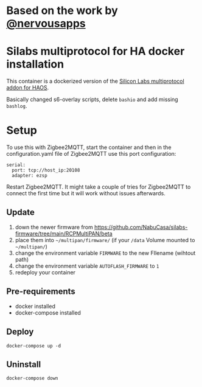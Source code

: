 # Based on the work by [@nervousapps](https://github.com/nervousapps/haDOCKERaddons/tree/master/silabs-multiprotocol/dockerCustom)

# Silabs multiprotocol for HA docker installation

This container is a dockerized version of the [Silicon Labs multiprotocol addon for HAOS](https://skyconnect.home-assistant.io/procedures/enable-multiprotocol/).

Basically changed s6-overlay scripts, delete `bashio` and add missing `bashlog`.

# Setup

To use this with Zigbee2MQTT, start the container and then in the configuration.yaml file of Zigbee2MQTT use this port configuration:

```
serial:
  port: tcp://host_ip:20108
  adapter: ezsp
```

Restart Zigbee2MQTT.
It might take a couple of tries for Zigbee2MQTT to connect the first time but it will work without issues afterwards.

## Update

1. down the newer firmware from https://github.com/NabuCasa/silabs-firmware/tree/main/RCPMultiPAN/beta
2. place them into `~/multipan/firmware/` (if your `/data` Volume mounted to `~/multipan/`)
3. change the environment variable `FIRMWARE` to the new FIlename (wihtout path)
4. change the environment variable `AUTOFLASH_FIRMWARE` to `1`
5. redeploy your container

## Pre-requirements

- docker installed
- docker-compose installed

## Deploy

```
docker-compose up -d
```

## Uninstall

```
docker-compose down
```
